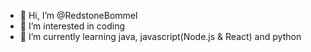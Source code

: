 - 👋 Hi, I’m @RedstoneBommel
- 👀 I’m interested in coding
- 🌱 I’m currently learning java, javascript(Node.js & React) and python

